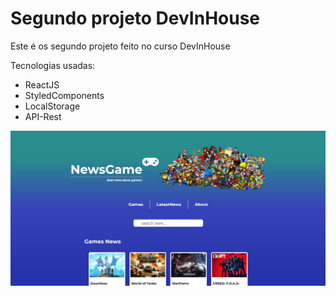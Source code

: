 # Segundo projeto DevInHouse


Este é  os segundo projeto feito no curso DevInHouse

Tecnologias usadas:

* ReactJS
* StyledComponents
* LocalStorage
* API-Rest

<img src="./src/assets/images/home_page.PNG"/>
